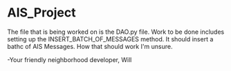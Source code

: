 # AIS_Project

The file that is being worked on is the DAO.py file. Work to be done includes setting up the INSERT_BATCH_OF_MESSAGES method. It should insert a bathc of AIS Messages. How that should work I'm unsure.

-Your friendly neighborhood developer,
Will
